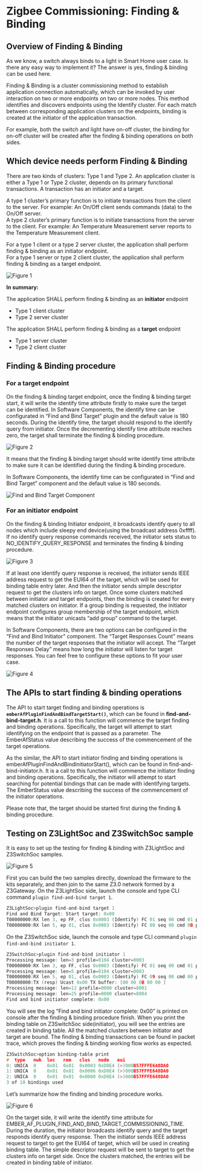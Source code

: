 # Zigbee Commissioning: Finding & Binding

## Overview of Finding & Binding

As we know, a switch always binds to a light in Smart Home user case. Is there any easy way to implement it? The answer is yes, finding & binding can be used here.

Finding & Binding is a cluster commissioning method to establish application connection automatically, which can be invoked by user interaction on two or more endpoints on two or more nodes. This method identifies and discovers endpoints using the Identify cluster. For each match between corresponding application clusters on the endpoints, binding is created at the initiator of the application transaction.

For example, both the switch and light have on-off cluster, the binding for on-off cluster will be created after the finding & binding operations on both sides.

## Which device needs perform Finding & Binding

There are two kinds of clusters: Type 1 and Type 2. An application cluster is either a Type 1 or Type 2 cluster, depends on its primary functional transactions. A transaction has an initiator and a target.

A type 1 cluster’s primary function is to initiate transactions from the client to the server. For example: An On/Off client sends commands (data) to the On/Off server.  
A type 2 cluster’s primary function is to initiate transactions from the server to the client. For example: An Temperature Measurement server reports to the Temperature Measurement client.

For a type 1 client or a type 2 server cluster, the application shall perform finding & binding as an initiator endpoint.  
For a type 1 server or type 2 client cluster, the application shall perform finding & binding as a target endpoint.

![Figure 1](resources\finding-binding-01.png)

__In summary:__

The application SHALL perform finding & binding as an __initiator__ endpoint

- Type 1 client cluster
- Type 2 server cluster

The application SHALL perform finding & binding as a __target__ endpoint

- Type 1 server cluster
- Type 2 client cluster

## Finding & Binding procedure

### For a target endpoint

On the finding & binding target endpoint, once the finding & binding target start, it will write the identify time attribute firstly to make sure the target can be identified. In Software Components, the identify time can be configurated in “Find and Bind Target” plugin and the default value is 180 seconds. During the identify time, the target should respond to the identify query from initiator. Once the decrementing identify time attribute reaches zero, the target shall terminate the finding & binding procedure.

![Figure 2](resources\finding-binding-02.png)

It means that the finding & binding target should write identify time attribute to make sure it can be identified during the finding & binding procedure.

In Software Components, the identify time can be configurated in “Find and Bind Target” component and the default value is 180 seconds.

![Find and Bind Target Component](resources\finding-binding-08.png)

### For an initiator endpoint

On the finding & binding Initiator endpoint, it broadcasts identify query to all nodes which include sleepy end device(using the broadcast address 0xffff). If no identify query response commands received, the initiator sets status to NO_IDENTIFY_QUERY_RESPONSE and terminates the finding & binding procedure.

![Figure 3](resources\finding-binding-03.png)

If at least one identify query response is received, the initiator sends IEEE address request to get the EUI64 of the target, which will be used for binding table entry later. And then the initiator sends simple descriptor request to get the clusters info on target. Once some clusters matched between initiator and target endpoints, then the binding is created for every matched clusters on initiator. If a group binding is requested, the initiator endpoint configures group membership of the target endpoint, which means that the initiator unicasts “add group” command to the target.

In Software Components, there are two options can be configured in the “Find and Bind Initiator” component. The “Target Responses Count” means the number of the target responses that the initiator will accept. The “Target Responses Delay” means how long the initiator will listen for target responses. You can feel free to configure these options to fit your user case.

![Figure 4](resources\finding-binding-04.png)

## The APIs to start finding & binding operations

The API to start target finding and binding operations is __`emberAfPluginFindAndBindTargetStart()`__, which can be found in __find-and-bind-target.h__. It is a call to this function will commence the target finding and binding operations. Specifically, the target will attempt to start identifying on the endpoint that is passed as a parameter. The EmberAfStatus value describing the success of the commencement of the target operations.

As the similar, the API to start initiator finding and binding operations is emberAfPluginFindAndBindInitiatorStart(), which can be found in find-and-bind-initiator.h. It is a call to this function will commence the initiator finding and binding operations. Specifically, the initiator will attempt to start searching for potential bindings that can be made with identifying targets. The EmberStatus value describing the success of the commencement of the initiator operations.

Please note that, the target should be started first during the finding & binding procedure.

## Testing on Z3LightSoc and Z3SwitchSoc sample

It is easy to set up the testing for finding & binding with Z3LightSoc and Z3SwitchSoc samples.

![Figure 5](resources\finding-binding-05.png)

First you can build the two samples directly, download the firmware to the kits separately, and then join to the same Z3.0 network formed by a Z3Gateway.
On the Z3LightSoc side, launch the console and type CLI command `plugin find-and-bind target 1`.

```C
Z3LightSoc>plugin find-and-bind target 1
Find and Bind Target: Start target: 0x00
T00000000:RX len 3, ep FF, clus 0x0003 (Identify) FC 01 seq 00 cmd 01 payload[]
T00000000:RX len 5, ep 01, clus 0x0003 (Identify) FC 00 seq 00 cmd 0B payload[00 00]
```

On the Z3SwitchSoc side, launch the console and type CLI command  `plugin find-and-bind initiator 1`.

```C
Z3SwitchSoc>plugin find-and-bind initiator 1
Processing message: len=3 profile=0104 cluster=0003
T00000000:RX len 3, ep FF, clus 0x0003 (Identify) FC 01 seq 00 cmd 01 payload[]
Processing message: len=5 profile=0104 cluster=0003
T00000000:RX len 5, ep 01, clus 0x0003 (Identify) FC 09 seq 00 cmd 00 payload[72 00 ]
T00000000:TX (resp) Ucast 0x00 TX buffer: [00 00 0B 00 00 ]
Processing message: len=12 profile=0000 cluster=8001
Processing message: len=25 profile=0000 cluster=8004
Find and bind initiator complete: 0x00
```

You will see the log “Find and bind initiator complete: 0x00” is printed on console after the finding & binding procedure finish. When you print the binding table on Z3SwitchSoc side(initiator), you will see the entries are created in binding table. All the matched clusters between initiator and target are bound. The finding & binding transactions can be found in packet trace, which proves the finding & binding working flow works as expected.

```C
Z3SwitchSoc>option binding-table print
#  type   nwk  loc   rem   clus   node   eui
0: UNICA  0    0x01  0x01  0x0003 0xD0E4 (>)000B57FFFE648DA0
1: UNICA  0    0x01  0x01  0x0006 0xD0E4 (>)000B57FFFE648DA0
2: UNICA  0    0x01  0x01  0x0008 0xD0E4 (>)000B57FFFE648DA0
3 of 10 bindings used
```

Let’s summarize how the finding and binding procedure works.

![Figure 6](resources\finding-binding-06.png)

On the target side, it will write the identify time attribute for EMBER_AF_PLUGIN_FIND_AND_BIND_TARGET_COMMISSIONING_TIME. During the duration, the initiator broadcasts identify query and the target responds identify query response. Then the initiator sends IEEE address request to target to get the EUI64 of target, which will be used in creating binding table. The simple descriptor request will be sent to target to get the clusters info on target side. Once the clusters matched, the entries will be created in binding table of initiator.
